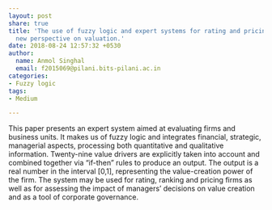 ```yaml
---
layout: post
share: true
title: 'The use of fuzzy logic and expert systems for rating and pricing firms: a
  new perspective on valuation.'
date: 2018-08-24 12:57:32 +0530
author:
  name: Anmol Singhal
  email: f2015069@pilani.bits-pilani.ac.in
categories:
- Fuzzy logic
tags:
- Medium

---
```

This paper presents an expert system aimed at evaluating firms and business units. It makes us of fuzzy logic and integrates financial, strategic, managerial aspects, processing both quantitative and qualitative information. Twenty-nine value drivers are explicitly taken into account and combined together via “if-then” rules to produce an output. The output is a real number in the interval \[0,1\], representing the value-creation power of the firm. The system may be used for rating, ranking and pricing firms as well as for assessing the impact of managers’ decisions on value creation and as a tool of corporate governance.